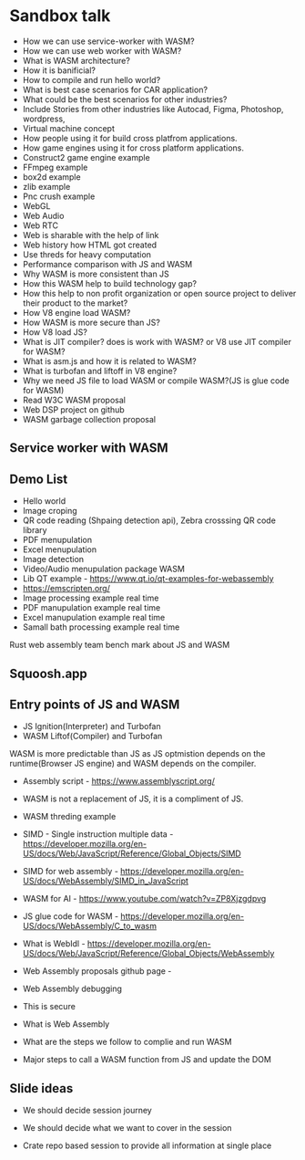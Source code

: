# Sandbox talk 

* How we can use service-worker with WASM?
* How we can use web worker with WASM?
* What is WASM architecture?
* How it is banificial?
* How to compile and run hello world?
* What is best case scenarios for CAR application?
* What could be the best scenarios for other industries?
* Include Stories from other industries like Autocad, Figma, Photoshop, wordpress,
* Virtual machine concept
* How people using it for build cross platfrom applications.
* How game engines using it for cross platform applications.
* Construct2 game engine example
* FFmpeg example
* box2d example
* zlib example
* Pnc crush example
* WebGL
* Web Audio
* Web RTC
* Web is sharable with the help of link
* Web history how HTML got created
* Use threds for heavy computation
* Performance comparison with JS and WASM
* Why WASM is more consistent than JS
* How this WASM help to build technology gap?
* How this help to non profit organization or open source project to deliver their product to the market?
* How V8 engine load WASM?
* How WASM is more secure than JS?
* How V8 load JS?
* What is JIT compiler? does is work with WASM? or V8 use JIT compiler for WASM?
* What is asm.js and how it is related to WASM?
* What is turbofan and liftoff in V8 engine?
* Why we need JS file to load WASM or compile WASM?(JS is glue code for WASM)
* Read W3C WASM proposal
* Web DSP project on github
* WASM garbage collection proposal


## Service worker with WASM

## Demo List 

* Hello world
* Image croping
* QR code reading (Shpaing detection api), Zebra crosssing QR code library 
* PDF menupulation 
* Excel menupulation
* Image detection
* Video/Audio menupulation package WASM
* Lib QT example - https://www.qt.io/qt-examples-for-webassembly
* https://emscripten.org/
* Image processing example real time
* PDF manupulation example real time
* Excel manupulation example real time
* Samall bath processing example real time

Rust web assembly team bench mark about JS and WASM


## Squoosh.app


## Entry points of JS and WASM

* JS Ignition(Interpreter) and Turbofan
* WASM Liftof(Compiler) and Turbofan

WASM is more predictable than JS as JS optmistion depends on the runtime(Browser JS engine) and WASM depends on the compiler.


* Assembly script - https://www.assemblyscript.org/


* WASM is not a replacement of JS, it is a compliment of JS.

* WASM threding example 

* SIMD - Single instruction multiple data - https://developer.mozilla.org/en-US/docs/Web/JavaScript/Reference/Global_Objects/SIMD
* SIMD for web assembly - https://developer.mozilla.org/en-US/docs/WebAssembly/SIMD_in_JavaScript
* WASM for AI - https://www.youtube.com/watch?v=ZP8Xjzgdpvg

* JS glue code for WASM - https://developer.mozilla.org/en-US/docs/WebAssembly/C_to_wasm

* What is WebIdl - https://developer.mozilla.org/en-US/docs/Web/JavaScript/Reference/Global_Objects/WebAssembly

* Web Assembly proposals  github page - 

* Web Assembly debugging 
* This is secure
* What is Web Assembly 
* What are the steps we follow to complie and run WASM
* Major steps to call a WASM function from JS and update the DOM


## Slide ideas 

* We should decide session journey 

* We should decide what we want to cover in the session

* Crate repo based session to provide all information at single place